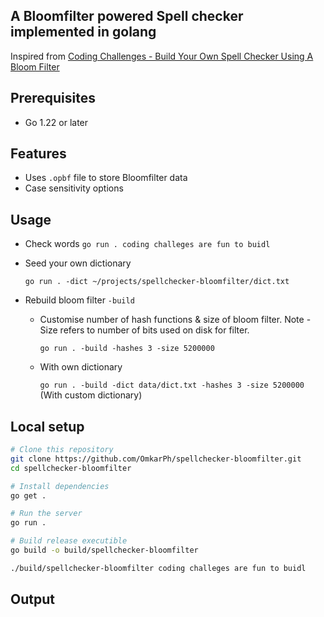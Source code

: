 
## A Bloomfilter powered Spell checker implemented in golang

Inspired from [Coding Challenges - Build Your Own Spell Checker Using A Bloom Filter
](https://codingchallenges.fyi/challenges/challenge-bloom/)

## Prerequisites

- Go 1.22 or later

<!-- ## Try out

```bash
# Using brew (for mac or linux)
brew install omkarph/tap/spellchecker-bloomfilter
redis-server-lite

# or

# Using a release archive from https://github.com/OmkarPh/spellchecker-bloomfilter/releases/latest
cd ~/Downloads # Go to the Downloads folder of your machine
mkdir spellchecker-bloomfilter
tar -xf "release_archive_file" -C spellchecker-bloomfilter
cd spellchecker-bloomfilter
./spellchecker-bloomfilter

# Test
``` -->

## Features

- Uses `.opbf` file to store Bloomfilter data
- Case sensitivity options


## Usage

- Check words `go run . coding challeges are fun to buidl`
- Seed your own dictionary
  
  `go run . -dict ~/projects/spellchecker-bloomfilter/dict.txt`

- Rebuild bloom filter `-build`
  - Customise number of hash functions & size of bloom filter.
     Note - Size refers to number of bits used on disk for filter.
    
    `go run . -build -hashes 3 -size 5200000`

  - With own dictionary

    `go run . -build -dict data/dict.txt -hashes 3 -size 5200000` (With custom dictionary)


## Local setup

```bash
# Clone this repository
git clone https://github.com/OmkarPh/spellchecker-bloomfilter.git
cd spellchecker-bloomfilter

# Install dependencies
go get .

# Run the server
go run .

# Build release executible
go build -o build/spellchecker-bloomfilter

./build/spellchecker-bloomfilter coding challeges are fun to buidl
```

## Output

